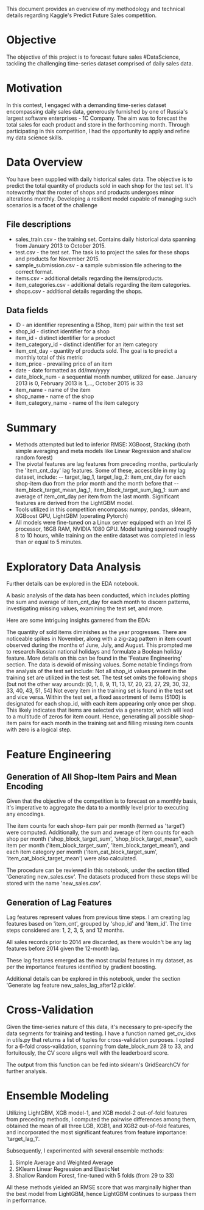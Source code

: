 This document provides an overview of my methodology and technical details regarding Kaggle's Predict Future Sales competition.

# Objective 
The objective of this project is to forecast future sales #DataScience, tackling the challenging time-series dataset comprised of daily sales data.

# Motivation
In this contest, I engaged with a demanding time-series dataset encompassing daily sales data, generously furnished by one of Russia's largest software enterprises - 1C Company. The aim was to forecast the total sales for each product and store in the forthcoming month. Through participating in this competition, I had the opportunity to apply and refine my data science skills.

# Data Overview
You have been supplied with daily historical sales data. The objective is to predict the total quantity of products sold in each shop for the test set. It's noteworthy that the roster of shops and products undergoes minor alterations monthly. Developing a resilient model capable of managing such scenarios is a facet of the challenge

## File descriptions

- sales_train.csv - the training set. Contains daily historical data spanning from January 2013 to October 2015.
- test.csv - the test set. The task is to project the sales for these shops and products for November 2015.
- sample_submission.csv - a sample submission file adhering to the correct format.
- items.csv - additional details regarding the items/products.
- item_categories.csv - additional details regarding the item categories.
- shops.csv - additional details regarding the shops.

## Data fields

- ID - an identifier representing a (Shop, Item) pair within the test set
- shop_id - distinct identifier for a shop
- item_id - distinct identifier for a product
- item_category_id - distinct identifier for an item category
- item_cnt_day - quantity of products sold. The goal is to predict a monthly total of this metric
- item_price - prevailing price of an item
- date - date formatted as dd/mm/yyyy
- date_block_num - a sequential month number, utilized for ease. January 2013 is 0, February 2013 is 1,..., October 2015 is 33
- item_name - name of the item
- shop_name - name of the shop
- item_category_name - name of the item category

# Summary 

- Methods attempted but led to inferior RMSE: XGBoost, Stacking (both simple averaging and meta models like Linear Regression and shallow random forest)
- The pivotal features are lag features from preceding months, particularly the 'item_cnt_day' lag features. Some of these, accessible in my lag dataset, include:
-- target_lag_1, target_lag_2: item_cnt_day for each shop-item duo from the prior month and the month before that
-- item_block_target_mean_lag_1, item_block_target_sum_lag_1: sum and average of item_cnt_day per item from the last month. Significant features are derived from the LightGBM model.
- Tools utilized in this competition encompass: numpy, pandas, sklearn, XGBoost GPU, LightGBM (operating Pytorch)
- All models were fine-tuned on a Linux server equipped with an Intel i5 processor, 16GB RAM, NVIDIA 1080 GPU. Model tuning spanned roughly 8 to 10 hours, while training on the entire dataset was completed in less than or equal to 5 minutes.

 # Exploratory Data Analysis
Further details can be explored in the EDA notebook.

A basic analysis of the data has been conducted, which includes plotting the sum and average of item_cnt_day for each month to discern patterns, investigating missing values, examining the test set, and more.

Here are some intriguing insights garnered from the EDA:

The quantity of sold items diminishes as the year progresses.
There are noticeable spikes in November, along with a zig-zag pattern in item count observed during the months of June, July, and August. This prompted me to research Russian national holidays and formulate a Boolean holiday feature. More details on this can be found in the 'Feature Engineering' section.
The data is devoid of missing values.
Some notable findings from the analysis of the test set include:
Not all shop_id values present in the training set are utilized in the test set. The test set omits the following shops (but not the other way around): [0, 1, 8, 9, 11, 13, 17, 20, 23, 27, 29, 30, 32, 33, 40, 43, 51, 54]
Not every item in the training set is found in the test set and vice versa.
Within the test set, a fixed assortment of items (5100) is designated for each shop_id, with each item appearing only once per shop. This likely indicates that items are selected via a generator, which will lead to a multitude of zeros for item count. Hence, generating all possible shop-item pairs for each month in the training set and filling missing item counts with zero is a logical step.

# Feature Engineering
## Generation of All Shop-Item Pairs and Mean Encoding
Given that the objective of the competition is to forecast on a monthly basis, it's imperative to aggregate the data to a monthly level prior to executing any encodings.

The item counts for each shop-item pair per month (termed as 'target') were computed. Additionally, the sum and average of item counts for each shop per month ('shop_block_target_sum', 'shop_block_target_mean'), each item per month ('item_block_target_sum', 'item_block_target_mean'), and each item category per month ('item_cat_block_target_sum', 'item_cat_block_target_mean') were also calculated.

The procedure can be reviewed in this notebook, under the section titled 'Generating new_sales.csv'. The datasets produced from these steps will be stored with the name 'new_sales.csv'.

## Generation of Lag Features
Lag features represent values from previous time steps. I am creating lag features based on 'item_cnt', grouped by 'shop_id' and 'item_id'. The time steps considered are: 1, 2, 3, 5, and 12 months.

All sales records prior to 2014 are discarded, as there wouldn't be any lag features before 2014 given the 12-month lag.

These lag features emerged as the most crucial features in my dataset, as per the importance features identified by gradient boosting.

Additional details can be explored in this notebook, under the section 'Generate lag feature new_sales_lag_after12.pickle'.

# Cross-Validation
Given the time-series nature of this data, it's necessary to pre-specify the data segments for training and testing. I have a function named get_cv_idxs in utils.py that returns a list of tuples for cross-validation purposes. I opted for a 6-fold cross-validation, spanning from date_block_num 28 to 33, and fortuitously, the CV score aligns well with the leaderboard score.

The output from this function can be fed into sklearn's GridSearchCV for further analysis.

# Ensemble Modeling
Utilizing LightGBM, XGB model-1, and XGB model-2 out-of-fold features from preceding methods, I computed the pairwise differences among them, obtained the mean of all three LGB, XGB1, and XGB2 out-of-fold features, and incorporated the most significant features from feature importance: 'target_lag_1'.

Subsequently, I experimented with several ensemble methods:

1. Simple Average and Weighted Average
2. SKlearn Linear Regression and ElasticNet
3. Shallow Random Forest, fine-tuned with 5 folds (from 29 to 33)

All these methods yielded an RMSE score that was marginally higher than the best model from LightGBM, hence LightGBM continues to surpass them in performance.




 
